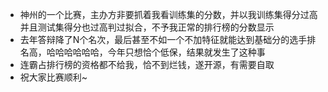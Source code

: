 
* 神州的一个比赛，主办方非要抓着我看训练集的分数，并以我训练集得分过高并且测试集得分也过高判过拟合，不予我正常的排行榜的分数显示
* 去年答辩降了N个名次，最后甚至不如一个不加特征就能达到基础分的选手排名高，哈哈哈哈哈哈，今年只想恰个低保，结果就发生了这种事
* 连霸占排行榜的资格都不给我，恰不到烂钱，遂开源，有需要自取
* 祝大家比赛顺利~
